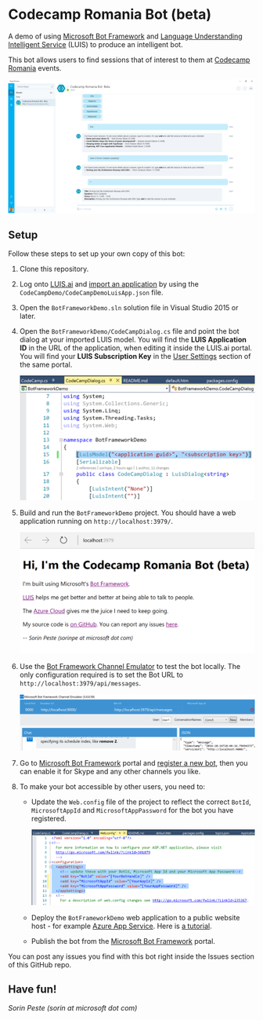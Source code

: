 # Codecamp Romania Bot (beta)

A demo of using [Microsoft Bot Framework](https://dev.botframework.com/) and [Language Understanding Intelligent Service](http://luis.ai) (LUIS) to produce an intelligent bot.

This bot allows users to find sessions that of interest to them at [Codecamp Romania](http://www.codecamp.ro) events.

![](images/skype.png)

## Setup

Follow these steps to set up your own copy of this bot:

1. Clone this repository.

2. Log onto [LUIS.ai](http://luis.ai) and [import an application](https://www.luis.ai/Help/Index#ImportingApps) by using the `CodeCampDemo/CodeCampDemoLuisApp.json` file.

3. Open the `BotFrameworkDemo.sln` solution file in Visual Studio 2015 or later.

4. Open the `BotFrameworkDemo/CodeCampDialog.cs` file and point the bot dialog at your imported LUIS model. You will find the **LUIS Application ID** in the URL of the application, when editing it inside the LUIS.ai portal. You will find your **LUIS Subscription Key** in the [User Settings](https://www.luis.ai/Home/UserSettings) section of the same portal.

    ![](images/luisModelConfig.png)

5. Build and run the `BotFrameworkDemo` project. You should have a web application running on `http://localhost:3979/`.

    ![](images/webapp.png)


6. Use the [Bot Framework Channel Emulator](https://download.botframework.com/bf-v3/tools/emulator/publish.htm) to test the bot locally. The only configuration required is to set the Bot URL to `http://localhost:3979/api/messages`.

    ![](images/emulator.png)

7. Go to [Microsoft Bot Framework](https://dev.botframework.com/) portal and [register a new bot](https://dev.botframework.com/bots/new), then you can enable it for Skype and any other channels you like.

8. To make your bot accessible by other users, you need to:
    * Update the `Web.config` file of the project to reflect the correct `BotId`, `MicrosoftAppId` and `MicrosoftAppPassword` for the bot you have registered.

        ![](images/webconfig.png)

    * Deploy the `BotFrameworkDemo` web application to a public website host - for example [Azure App Service](https://azure.microsoft.com/en-us/services/app-service/). Here is [a tutorial](https://azure.microsoft.com/en-us/documentation/articles/web-sites-dotnet-get-started/).
    * Publish the bot from the [Microsoft Bot Framework](https://dev.botframework.com/) portal.



You can post any issues you find with this bot right inside the Issues section of this GitHub repo.

## Have fun!

*Sorin Peste (sorin at microsoft dot com)*